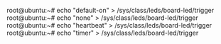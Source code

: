 

root@ubuntu:~# echo "default-on" > /sys/class/leds/board-led/trigger 
root@ubuntu:~# echo "none" > /sys/class/leds/board-led/trigger 
root@ubuntu:~# echo "heartbeat" > /sys/class/leds/board-led/trigger
root@ubuntu:~# echo "timer" > /sys/class/leds/board-led/trigger 
